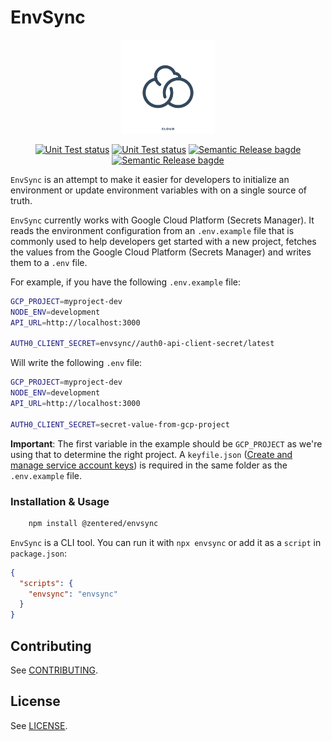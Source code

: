 # EnvSync

<p align="center">
  <img height="150" src=".github/assets/cloud-icon.jpeg">
</p>

<p align="center">
  <a href="https://github.com/zentered/envsync/actions/workflows/test.yml"><img alt="Unit Test status" src="https://github.com/zentered/envsync/actions/workflows/test.yml/badge.svg"></a>
  <a href="https://github.com/zentered/envsync/actions/workflows/publish.yml"><img alt="Unit Test status" src="https://github.com/zentered/envsync/actions/workflows/publish.yml/badge.svg"></a>
  <a href="https://semantic-release.gitbook.io/semantic-release/"><img alt="Semantic Release bagde" src="https://img.shields.io/badge/%20%20%F0%9F%93%A6%F0%9F%9A%80-semantic--release-e10079.svg"></a>
  <a href="https://zentered.co"><img alt="Semantic Release bagde" src="https://img.shields.io/badge/>-Zentered-lightgrey?style=flat"></a>
</p>

`EnvSync` is an attempt to make it easier for developers to initialize an
environment or update environment variables with on a single source of truth.

`EnvSync` currently works with Google Cloud Platform (Secrets Manager). It reads
the environment configuration from an `.env.example` file that is commonly used
to help developers get started with a new project, fetches the values from the
Google Cloud Platform (Secrets Manager) and writes them to a `.env` file.

For example, if you have the following `.env.example` file:

```bash
GCP_PROJECT=myproject-dev
NODE_ENV=development
API_URL=http://localhost:3000

AUTH0_CLIENT_SECRET=envsync//auth0-api-client-secret/latest
```

Will write the following `.env` file:

```bash
GCP_PROJECT=myproject-dev
NODE_ENV=development
API_URL=http://localhost:3000

AUTH0_CLIENT_SECRET=secret-value-from-gcp-project
```

**Important**: The first variable in the example should be `GCP_PROJECT` as
we're using that to determine the right project. A `keyfile.json`
([Create and manage service account keys](https://cloud.google.com/iam/docs/creating-managing-service-account-keys))
is required in the same folder as the `.env.example` file.

### Installation & Usage

```bash
    npm install @zentered/envsync
```

`EnvSync` is a CLI tool. You can run it with `npx envsync` or add it as a
`script` in `package.json`:

```json
{
  "scripts": {
    "envsync": "envsync"
  }
}
```

## Contributing

See [CONTRIBUTING](CONTRIBUTING.md).

## License

See [LICENSE](LICENSE).
